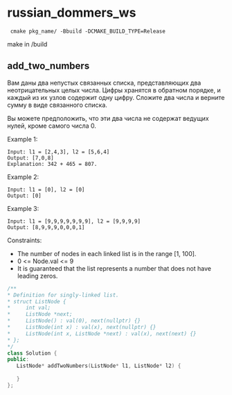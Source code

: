 # russian_dommers_ws

```
 cmake pkg_name/ -Bbuild -DCMAKE_BUILD_TYPE=Release
```
make in /build

## add_two_numbers
Вам даны два непустых связанных списка, представляющих два неотрицательных целых числа. Цифры хранятся в обратном порядке, и каждый из их узлов содержит одну цифру. Сложите два числа и верните сумму в виде связанного списка.

Вы можете предположить, что эти два числа не содержат ведущих нулей, кроме самого числа 0.

Example 1:
```
Input: l1 = [2,4,3], l2 = [5,6,4]
Output: [7,0,8]
Explanation: 342 + 465 = 807.
```
Example 2:
```
Input: l1 = [0], l2 = [0]
Output: [0]
```
Example 3:
```
Input: l1 = [9,9,9,9,9,9,9], l2 = [9,9,9,9]
Output: [8,9,9,9,0,0,0,1]
```
Constraints:

- The number of nodes in each linked list is in the range [1, 100].
- 0 <= Node.val <= 9
 - It is guaranteed that the list represents a number that does not have leading zeros.

 ``` cpp
 /**
 * Definition for singly-linked list.
 * struct ListNode {
 *     int val;
 *     ListNode *next;
 *     ListNode() : val(0), next(nullptr) {}
 *     ListNode(int x) : val(x), next(nullptr) {}
 *     ListNode(int x, ListNode *next) : val(x), next(next) {}
 * };
 */
class Solution {
public:
    ListNode* addTwoNumbers(ListNode* l1, ListNode* l2) {
        
    }
};
 ```